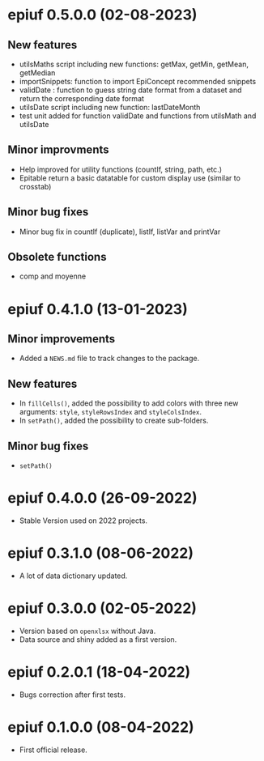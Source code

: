 # epiuf 0.5.0.0 (02-08-2023)

## New features

-   utilsMaths script including new functions: getMax, getMin, getMean, getMedian
-   importSnippets: function to import EpiConcept recommended snippets
-   validDate : function to guess string date format from a dataset and return the corresponding date format
-   utilsDate script including new function: lastDateMonth
-   test unit added for function validDate and functions from utilsMath and utilsDate

## Minor improvments

-   Help improved for utility functions (countIf, string, path, etc.)
-   Epitable return a basic datatable for custom display use (similar to crosstab)

## Minor bug fixes

-   Minor bug fix in countIf (duplicate), listIf, listVar and printVar

## Obsolete functions

-   comp and moyenne

# epiuf 0.4.1.0 (13-01-2023)

## Minor improvements

-   Added a `NEWS.md` file to track changes to the package.

## New features

-   In `fillCells()`, added the possibility to add colors 
with three new arguments: `style`, `styleRowsIndex` and `styleColsIndex`.
-   In `setPath()`, added the possibility to create sub-folders.

## Minor bug fixes

-   `setPath()`


# epiuf 0.4.0.0 (26-09-2022)

-   Stable Version used on 2022 projects.

# epiuf 0.3.1.0 (08-06-2022)

-   A lot of data dictionary updated.

# epiuf 0.3.0.0 (02-05-2022)

-   Version based on `openxlsx` without Java.
-   Data source and shiny added as a first version.

# epiuf 0.2.0.1 (18-04-2022)

-   Bugs correction after first tests.

# epiuf 0.1.0.0 (08-04-2022)

-   First official release.
